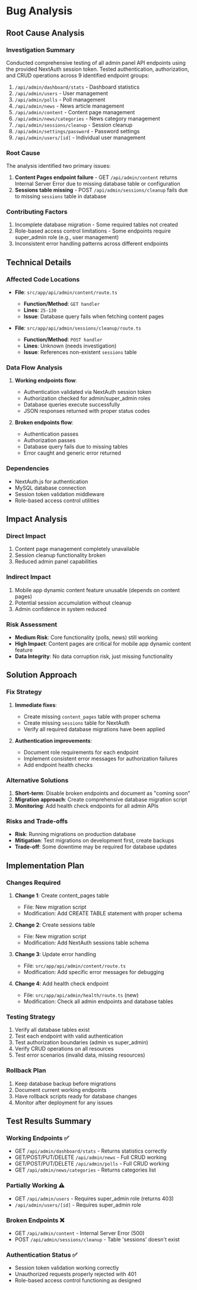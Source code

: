 # Bug Analysis

## Root Cause Analysis

### Investigation Summary
Conducted comprehensive testing of all admin panel API endpoints using the provided NextAuth session token. Tested authentication, authorization, and CRUD operations across 9 identified endpoint groups:

1. `/api/admin/dashboard/stats` - Dashboard statistics
2. `/api/admin/users` - User management
3. `/api/admin/polls` - Poll management
4. `/api/admin/news` - News article management
5. `/api/admin/content` - Content page management
6. `/api/admin/news/categories` - News category management
7. `/api/admin/sessions/cleanup` - Session cleanup
8. `/api/admin/settings/password` - Password settings
9. `/api/admin/users/[id]` - Individual user management

### Root Cause
The analysis identified two primary issues:
1. **Content Pages endpoint failure** - GET `/api/admin/content` returns Internal Server Error due to missing database table or configuration
2. **Sessions table missing** - POST `/api/admin/sessions/cleanup` fails due to missing `sessions` table in database

### Contributing Factors
1. Incomplete database migration - Some required tables not created
2. Role-based access control limitations - Some endpoints require super_admin role (e.g., user management)
3. Inconsistent error handling patterns across different endpoints

## Technical Details

### Affected Code Locations
- **File**: `src/app/api/admin/content/route.ts`
  - **Function/Method**: `GET handler`
  - **Lines**: `25-130`
  - **Issue**: Database query fails when fetching content pages

- **File**: `src/app/api/admin/sessions/cleanup/route.ts`
  - **Function/Method**: `POST handler`
  - **Lines**: Unknown (needs investigation)
  - **Issue**: References non-existent `sessions` table

### Data Flow Analysis
1. **Working endpoints flow**:
   - Authentication validated via NextAuth session token
   - Authorization checked for admin/super_admin roles
   - Database queries execute successfully
   - JSON responses returned with proper status codes

2. **Broken endpoints flow**:
   - Authentication passes
   - Authorization passes
   - Database query fails due to missing tables
   - Error caught and generic error returned

### Dependencies
- NextAuth.js for authentication
- MySQL database connection
- Session token validation middleware
- Role-based access control utilities

## Impact Analysis

### Direct Impact
1. Content page management completely unavailable
2. Session cleanup functionality broken
3. Reduced admin panel capabilities

### Indirect Impact
1. Mobile app dynamic content feature unusable (depends on content pages)
2. Potential session accumulation without cleanup
3. Admin confidence in system reduced

### Risk Assessment
- **Medium Risk**: Core functionality (polls, news) still working
- **High Impact**: Content pages are critical for mobile app dynamic content feature
- **Data Integrity**: No data corruption risk, just missing functionality

## Solution Approach

### Fix Strategy
1. **Immediate fixes**:
   - Create missing `content_pages` table with proper schema
   - Create missing `sessions` table for NextAuth
   - Verify all required database migrations have been applied

2. **Authentication improvements**:
   - Document role requirements for each endpoint
   - Implement consistent error messages for authorization failures
   - Add endpoint health checks

### Alternative Solutions
1. **Short-term**: Disable broken endpoints and document as "coming soon"
2. **Migration approach**: Create comprehensive database migration script
3. **Monitoring**: Add health check endpoints for all admin APIs

### Risks and Trade-offs
- **Risk**: Running migrations on production database
- **Mitigation**: Test migrations on development first, create backups
- **Trade-off**: Some downtime may be required for database updates

## Implementation Plan

### Changes Required
1. **Change 1**: Create content_pages table
   - File: New migration script
   - Modification: Add CREATE TABLE statement with proper schema

2. **Change 2**: Create sessions table
   - File: New migration script
   - Modification: Add NextAuth sessions table schema

3. **Change 3**: Update error handling
   - File: `src/app/api/admin/content/route.ts`
   - Modification: Add specific error messages for debugging

4. **Change 4**: Add health check endpoint
   - File: `src/app/api/admin/health/route.ts` (new)
   - Modification: Check all admin endpoints and database tables

### Testing Strategy
1. Verify all database tables exist
2. Test each endpoint with valid authentication
3. Test authorization boundaries (admin vs super_admin)
4. Verify CRUD operations on all resources
5. Test error scenarios (invalid data, missing resources)

### Rollback Plan
1. Keep database backup before migrations
2. Document current working endpoints
3. Have rollback scripts ready for database changes
4. Monitor after deployment for any issues

## Test Results Summary

### Working Endpoints ✅
- GET `/api/admin/dashboard/stats` - Returns statistics correctly
- GET/POST/PUT/DELETE `/api/admin/news` - Full CRUD working
- GET/POST/PUT/DELETE `/api/admin/polls` - Full CRUD working
- GET `/api/admin/news/categories` - Returns categories list

### Partially Working ⚠️
- GET `/api/admin/users` - Requires super_admin role (returns 403)
- `/api/admin/users/[id]` - Requires super_admin role

### Broken Endpoints ❌
- GET `/api/admin/content` - Internal Server Error (500)
- POST `/api/admin/sessions/cleanup` - Table 'sessions' doesn't exist

### Authentication Status ✅
- Session token validation working correctly
- Unauthorized requests properly rejected with 401
- Role-based access control functioning as designed